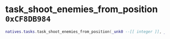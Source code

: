 # task_shoot_enemies_from_position `0xCF8DB984`

```lua
natives.tasks.task_shoot_enemies_from_position(_unk0 --[[ integer ]], _unk1 --[[ integer ]], _unk2 --[[ integer ]], _unk3 --[[ integer ]])
```